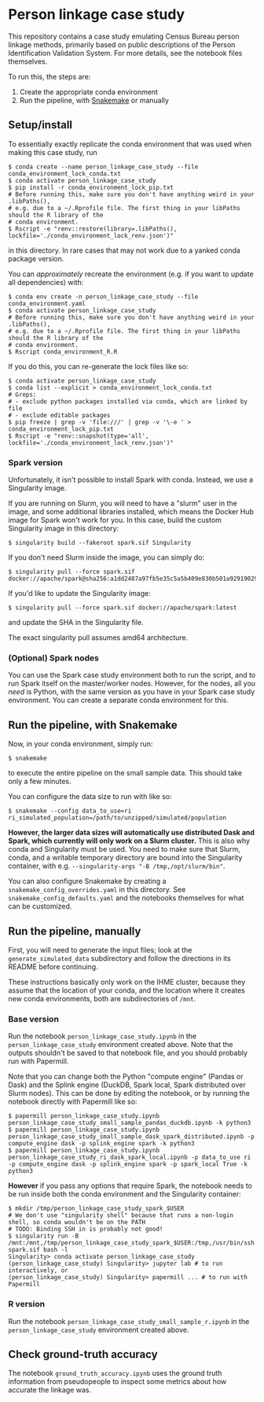 # Person linkage case study

This repository contains a case study emulating Census Bureau person linkage methods,
primarily based on public descriptions of the Person Identification Validation System.
For more details, see the notebook files themselves.

To run this, the steps are:
1. Create the appropriate conda environment
2. Run the pipeline, with [Snakemake](https://snakemake.readthedocs.io/en/stable/) or manually

## Setup/install

To essentially exactly replicate the conda environment that was used when making
this case study, run

```
$ conda create --name person_linkage_case_study --file conda_environment_lock_conda.txt
$ conda activate person_linkage_case_study
$ pip install -r conda_environment_lock_pip.txt
# Before running this, make sure you don't have anything weird in your .libPaths(),
# e.g. due to a ~/.Rprofile file. The first thing in your libPaths should the R library of the
# conda environment.
$ Rscript -e "renv::restore(library=.libPaths(), lockfile='./conda_environment_lock_renv.json')"
```

in this directory.
In rare cases that may not work due to a yanked conda package version.

You can *approximately* recreate the environment (e.g. if you want to update
all dependencies) with:

```
$ conda env create -n person_linkage_case_study --file conda_environment.yaml
$ conda activate person_linkage_case_study
# Before running this, make sure you don't have anything weird in your .libPaths(),
# e.g. due to a ~/.Rprofile file. The first thing in your libPaths should the R library of the
# conda environment.
$ Rscript conda_environment_R.R
```

If you do this, you can re-generate the lock files like so:

```
$ conda activate person_linkage_case_study
$ conda list --explicit > conda_environment_lock_conda.txt
# Greps:
# - exclude python packages installed via conda, which are linked by file
# - exclude editable packages
$ pip freeze | grep -v 'file:///' | grep -v '\-e ' > conda_environment_lock_pip.txt
$ Rscript -e "renv::snapshot(type='all', lockfile='./conda_environment_lock_renv.json')"
```

### Spark version

Unfortunately, it isn't possible to install Spark with conda.
Instead, we use a Singularity image.

If you are running on Slurm, you will need to have a "slurm" user in the image,
and some additional libraries installed, which means the Docker Hub image for Spark
won't work for you. In this case, build the custom Singularity image in this directory:

```
$ singularity build --fakeroot spark.sif Singularity
```

If you don't need Slurm inside the image, you can simply do:

```
$ singularity pull --force spark.sif docker://apache/spark@sha256:a1dd2487a97fb5e35c5a5b409e830b501a92919029c62f9a559b13c4f5c50f63
```

If you'd like to update the Singularity image:

```
$ singularity pull --force spark.sif docker://apache/spark:latest
```

and update the SHA in the Singularity file.

The exact singularity pull assumes amd64 architecture.

### (Optional) Spark nodes

You can use the Spark case study environment both to run the script, and to run Spark itself on
the master/worker nodes.
However, for the nodes, all you _need_ is Python, with the same version as you have in your
Spark case study environment.
You can create a separate conda environment for this.

## Run the pipeline, with Snakemake

Now, in your conda environment, simply run:

```
$ snakemake
```

to execute the entire pipeline on the small sample data.
This should take only a few minutes.

You can configure the data size to run with like so:

```
$ snakemake --config data_to_use=ri ri_simulated_population=/path/to/unzipped/simulated/population
```

**However, the larger data sizes will automatically use distributed Dask and Spark,
which currently will only work on a Slurm cluster.**
This is also why conda and Singularity must be used.
You need to make sure that Slurm, conda, and a writable temporary directory are bound
into the Singularity container, with e.g. `--singularity-args "-B /tmp,/opt/slurm/bin"`.

You can also configure Snakemake by creating a `snakemake_config_overrides.yaml` in this directory.
See `snakemake_config_defaults.yaml` and the notebooks themselves for what can be customized.

## Run the pipeline, manually

First, you will need to generate the input files;
look at the `generate_simulated_data` subdirectory and follow the directions
in its README before continuing.

These instructions basically only work on the IHME cluster, because they assume that the
location of your conda, and the location where it creates new conda environments,
both are subdirectories of `/mnt`.

### Base version

Run the notebook `person_linkage_case_study.ipynb`
in the `person_linkage_case_study` environment created above.
Note that the outputs shouldn't be saved to that notebook file,
and you should probably run with Papermill.

Note that you can change both the Python "compute engine" (Pandas or Dask)
and the Splink engine (DuckDB, Spark local, Spark distributed over Slurm nodes).
This can be done by editing the notebook, or by running the notebook directly with Papermill like so:

```
$ papermill person_linkage_case_study.ipynb person_linkage_case_study_small_sample_pandas_duckdb.ipynb -k python3
$ papermill person_linkage_case_study.ipynb person_linkage_case_study_small_sample_dask_spark_distributed.ipynb -p compute_engine dask -p splink_engine spark -k python3
$ papermill person_linkage_case_study.ipynb person_linkage_case_study_ri_dask_spark_local.ipynb -p data_to_use ri -p compute_engine dask -p splink_engine spark -p spark_local True -k python3
```

**However** if you pass any options that require Spark, the notebook needs to be run inside both the conda environment and the Singularity container:

```
$ mkdir /tmp/person_linkage_case_study_spark_$USER
# We don't use "singularity shell" because that runs a non-login shell, so conda wouldn't be on the PATH
# TODO: Binding SSH in is probably not good!
$ singularity run -B /mnt:/mnt,/tmp/person_linkage_case_study_spark_$USER:/tmp,/usr/bin/ssh:/usr/bin/ssh spark.sif bash -l
Singularity> conda activate person_linkage_case_study
(person_linkage_case_study) Singularity> jupyter lab # to run interactively, or
(person_linkage_case_study) Singularity> papermill ... # to run with Papermill
```

### R version

Run the notebook `person_linkage_case_study_small_sample_r.ipynb`
in the `person_linkage_case_study` environment created above.

## Check ground-truth accuracy

The notebook `ground_truth_accuracy.ipynb` uses the ground truth information from pseudopeople
to inspect some metrics about how accurate the linkage was.
